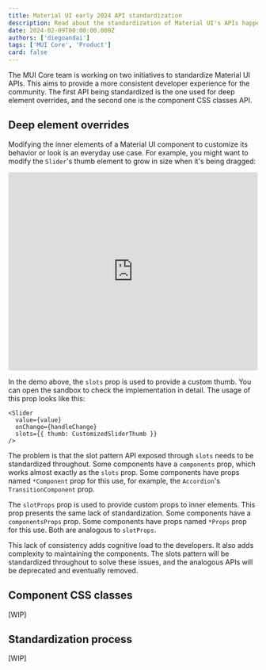 ```yaml
---
title: Material UI early 2024 API standardization
description: Read about the standardization of Material UI's APIs happening in Q1 of 2024
date: 2024-02-09T00:00:00.000Z
authors: ['diegoandai']
tags: ['MUI Core', 'Product']
card: false
---
```


The MUI Core team is working on two initiatives to standardize Material UI APIs.
This aims to provide a more consistent developer experience for the community.
The first API being standardized is the one used for deep element overrides, and the second one is the component CSS classes API.

## Deep element overrides

Modifying the inner elements of a Material UI component to customize its behavior or look is an everyday use case.
For example, you might want to modify the `Slider`'s thumb element to grow in size when it's being dragged:

<iframe src="https://codesandbox.io/embed/nw34ry?view=preview&module=%2Fsrc%2FDemo.tsx"
     style="width:100%; height: 400px; border:0; border-radius: 4px; overflow:hidden;"
     title="using-slider-slots"
     allow="accelerometer; ambient-light-sensor; camera; encrypted-media; geolocation; gyroscope; hid; microphone; midi; payment; usb; vr; xr-spatial-tracking"
     sandbox="allow-forms allow-modals allow-popups allow-presentation allow-same-origin allow-scripts"
   ></iframe>

In the demo above, the `slots` prop is used to provide a custom thumb.
You can open the sandbox to check the implementation in detail.
The usage of this prop looks like this:

```tsx
<Slider
  value={value}
  onChange={handleChange}
  slots={{ thumb: CustomizedSliderThumb }}
/>
```

The problem is that the slot pattern API exposed through `slots` needs to be standardized throughout.
Some components have a `components` prop, which works almost exactly as the `slots` prop.
Some components have props named `*Component` prop for this use, for example, the `Accordion`'s `TransitionComponent` prop.

The `slotProps` prop is used to provide custom props to inner elements.
This prop presents the same lack of standardization.
Some components have a `componentsProps` prop.
Some components have props named `*Props` prop for this use.
Both are analogous to `slotProps`.

This lack of consistency adds cognitive load to the developers.
It also adds complexity to maintaining the components.
The slots pattern will be standardized throughout to solve these issues, and the analogous APIs will be deprecated and eventually removed.

## Component CSS classes

[WIP]

## Standardization process

[WIP]
